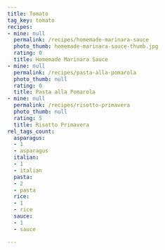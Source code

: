 ```yaml
---
title: Tomato
tag_key: tomato
recipes:
- mine: null
  permalink: /recipes/homemade-marinara-sauce
  photo_thumb: homemade-marinara-sauce-thumb.jpg
  rating: 0
  title: Homemade Marinara Sauce
- mine: null
  permalink: /recipes/pasta-alla-pomarola
  photo_thumb: null
  rating: 0
  title: Pasta alla Pomarola
- mine: null
  permalink: /recipes/risotto-primavera
  photo_thumb: null
  rating: 5
  title: Risotto Primavera
rel_tags_count:
  asparagus:
  - 1
  - asparagus
  italian:
  - 1
  - italian
  pasta:
  - 2
  - pasta
  rice:
  - 1
  - rice
  sauce:
  - 1
  - sauce

---
```

